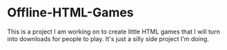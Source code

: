 # Offline-HTML-Games
This is a project I am working on to create little HTML games that I will turn into downloads for people to play. It's just a silly side project I'm doing.
